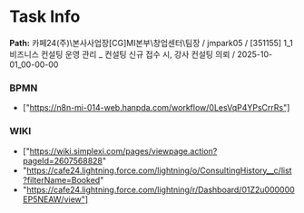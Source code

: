 # Task Info

**Path:** 카페24(주)\본사사업장\[CG]MI본부\창업센터\팀장 / jmpark05 / [351155] 1_1 비즈니스 컨설팅 운영 관리 _ 컨설팅 신규 접수 시, 강사 컨설팅 의뢰 / 2025-10-01_00-00-00

### BPMN
- ["https://n8n-mi-014-web.hanpda.com/workflow/0LesVqP4YPsCrrRs"]

### WIKI
- ["https://wiki.simplexi.com/pages/viewpage.action?pageId=2607568828"
- "https://cafe24.lightning.force.com/lightning/o/ConsultingHistory__c/list?filterName=Booked"
- "https://cafe24.lightning.force.com/lightning/r/Dashboard/01Z2u000000EP5NEAW/view"]

